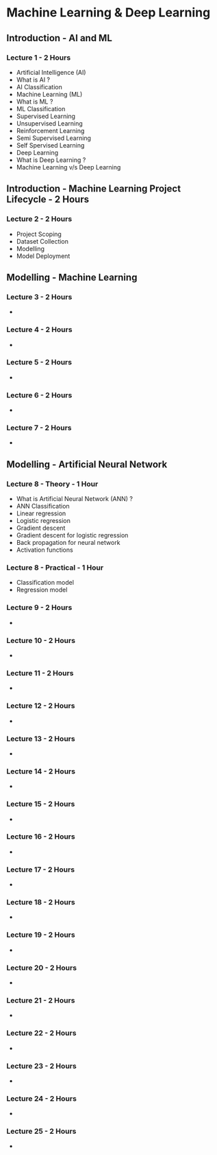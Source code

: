 # Machine Learning & Deep Learning

## Introduction - AI and ML

### Lecture 1 - 2 Hours
- Artificial Intelligence (AI)
- What is AI ?
- AI Classification
- Machine Learning (ML)
- What is ML ?
- ML Classification
- Supervised Learning
- Unsupervised Learning
- Reinforcement Learning
- Semi Supervised Learning
- Self Spervised Learning
- Deep Learning
- What is Deep Learning ?
- Machine Learning v/s Deep Learning

## Introduction - Machine Learning Project Lifecycle - 2 Hours

### Lecture 2 - 2 Hours
- Project Scoping
- Dataset Collection
- Modelling
- Model Deployment

## Modelling - Machine Learning 

### Lecture 3 - 2 Hours
-

### Lecture 4 - 2 Hours
-

### Lecture 5 - 2 Hours
-

### Lecture 6 - 2 Hours
-

### Lecture 7 - 2 Hours
-

## Modelling - Artificial Neural Network

### Lecture 8 - Theory - 1 Hour
- What is Artificial Neural Network (ANN) ?
- ANN Classification
- Linear regression
- Logistic regression
- Gradient descent
- Gradient descent for logistic regression
- Back propagation for neural network
- Activation functions

### Lecture 8 - Practical - 1 Hour
- Classification model
- Regression model

### Lecture 9 - 2 Hours
-

### Lecture 10 - 2 Hours
-

### Lecture 11 - 2 Hours
-

### Lecture 12 - 2 Hours
-

### Lecture 13 - 2 Hours
-

### Lecture 14 - 2 Hours
-

### Lecture 15 - 2 Hours
-

### Lecture 16 - 2 Hours
-

### Lecture 17 - 2 Hours
-

### Lecture 18 - 2 Hours
-

### Lecture 19 - 2 Hours
-

### Lecture 20 - 2 Hours
-

### Lecture 21 - 2 Hours
-

### Lecture 22 - 2 Hours
-

### Lecture 23 - 2 Hours
-

### Lecture 24 - 2 Hours
-

### Lecture 25 - 2 Hours
-
